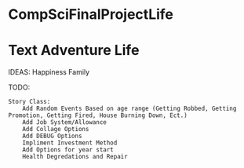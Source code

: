 # CompSciFinalProjectLife
# Text Adventure Life

IDEAS:
    Happiness
    Family

TODO:

    Story Class:
        Add Random Events Based on age range (Getting Robbed, Getting Promotion, Getting Fired, House Burning Down, Ect.)
        Add Job System/Allowance
        Add Collage Options
        Add DEBUG Options
        Impliment Investment Method
        Add Options for year start
        Health Degredations and Repair
